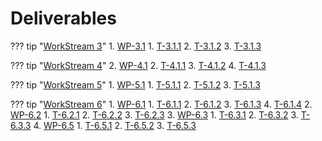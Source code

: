 # Deliverables

??? tip "[WorkStream 3](WorkStreams/WS-3.md)"
	1. [WP-3.1](WorkPackages/WP-3.1.md)
		1. [T-3.1.1](Tasks/T-3.1.1.md)
		2. [T-3.1.2](Tasks/T-3.1.2.md)
		3. [T-3.1.3](Tasks/T-3.1.3.md)

??? tip "[WorkStream 4](WorkStreams/WS-4.md)"
	2. [WP-4.1](WorkPackages/WP-4.1.md)
		2. [T-4.1.1](Tasks/T-4.1.1.md)
		3. [T-4.1.2](Tasks/T-4.1.2.md)
		4. [T-4.1.3](Tasks/T-4.1.3.md)

??? tip "[WorkStream 5](WorkStreams/WS-5.md)"
	1. [WP-5.1](WorkPackages/WP-5.1.md)
		1. [T-5.1.1](Tasks/T-5.1.1.md)
		2. [T-5.1.2](Tasks/T-5.1.2.md)
		3. [T-5.1.3](Tasks/T-5.1.3.md)

??? tip "[WorkStream 6](WorkStreams/WS-6.md)"
	1. [WP-6.1](WorkPackages/WP-6.1.md)
		1. [T-6.1.1](Tasks/T-6.1.1.md)
		2. [T-6.1.2](Tasks/T-6.1.2.md)
		3. [T-6.1.3](Tasks/T-6.1.3.md)
		4. [T-6.1.4](Tasks/T-6.1.4.md)
	2. [WP-6.2](WorkPackages/WP-6.2.md)
		1. [T-6.2.1](Tasks/T-6.2.1.md)
		2. [T-6.2.2](Tasks/T-6.2.2.md)
		3. [T-6.2.3](Tasks/T-6.2.3.md)
	3. [WP-6.3](WorkPackages/WP-6.3.md)
		1. [T-6.3.1](Tasks/T-6.3.1.md)
		2. [T-6.3.2](Tasks/T-6.3.2.md)
		3. [T-6.3.3](Tasks/T-6.3.3.md)
	4. [WP-6.5](WorkPackages/WP-6.5.md)
		1. [T-6.5.1](Tasks/T-6.5.1.md)
		2. [T-6.5.2](Tasks/T-6.5.2.md)
		3. [T-6.5.3](Tasks/T-6.5.3.md)
